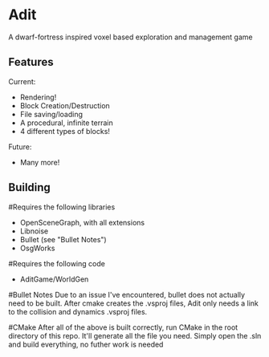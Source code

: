 # Adit

A dwarf-fortress inspired voxel based exploration and management game

## Features

Current:
* Rendering!
* Block Creation/Destruction
* File saving/loading
* A procedural, infinite terrain
* 4 different types of blocks!

Future:
* Many more!

## Building

#Requires the following libraries
* OpenSceneGraph, with all extensions
* Libnoise
* Bullet (see "Bullet Notes")
* OsgWorks

#Requires the following code
* AditGame/WorldGen

#Bullet Notes
Due to an issue I've encountered, bullet does not actually need to be built. After cmake creates the .vsproj files, Adit only needs a link to the collision and dynamics .vsproj files.

#CMake
After all of the above is built correctly, run CMake in the root directory of this repo. It'll generate all the file you need. Simply open the .sln and build everything, no futher work is needed